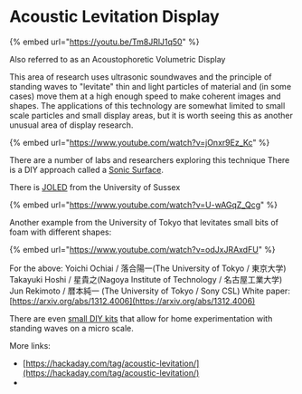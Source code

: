 # Acoustic Levitation Display

{% embed url="https://youtu.be/Tm8JRlJ1q50" %}

Also referred to as an Acoustophoretic Volumetric Display

This area of research uses ultrasonic soundwaves and the principle of standing waves to "levitate" thin and light particles of material and (in some cases) move them at a high enough speed to make coherent images and shapes. The applications of this technology are somewhat limited to small scale particles and small display areas, but it is worth seeing this as another unusual area of display research.

{% embed url="https://www.youtube.com/watch?v=jOnxr9Ez_Kc" %}

There are a number of labs and researchers exploring this technique There is a DIY approach called a [Sonic Surface](https://www.instructables.com/SonicSurface-Phased-array-for-Levitation-Mid-air-T/).

There is [JOLED](https://archive.sussex.ac.uk/news/press-releases/id/37420?id=37420) from the University of Sussex

{% embed url="https://www.youtube.com/watch?v=U-wAGqZ_Qcg" %}

Another example from the University of Tokyo that levitates small bits of foam with different shapes:

{% embed url="https://www.youtube.com/watch?v=odJxJRAxdFU" %}

For the above: Yoichi Ochiai / 落合陽一(The University of Tokyo / 東京大学) Takayuki Hoshi / 星貴之(Nagoya Institute of Technology / 名古屋工業大学) Jun Rekimoto / 暦本純一 (The University of Tokyo / Sony CSL) White paper: [https://arxiv.org/abs/1312.4006](https://arxiv.org/abs/1312.4006)

There are even [small DIY kits](https://www.stirlingkit.com/products/diy-acoustic-levitation-electronics-for-standing-waves-demonstration?currency=USD\&utm\_medium=cpc\&utm\_source=google\&utm\_campaign=Google%20Shopping\&gclid=CjwKCAjw682TBhATEiwA9crl33uDnJuErEXVqS\_eOP7yGVmsIHgD1XfDmg-I9YCFdaWJiVnv8EqThBoCn1sQAvD\_BwE) that allow for home experimentation with standing waves on a micro scale.



More links:

* [https://hackaday.com/tag/acoustic-levitation/](https://hackaday.com/tag/acoustic-levitation/)
*

